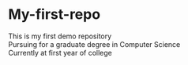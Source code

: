 # My-first-repo
This is my first demo repository
<br>
Pursuing for a graduate degree in Computer Science
<br>
Currently at first year of college
